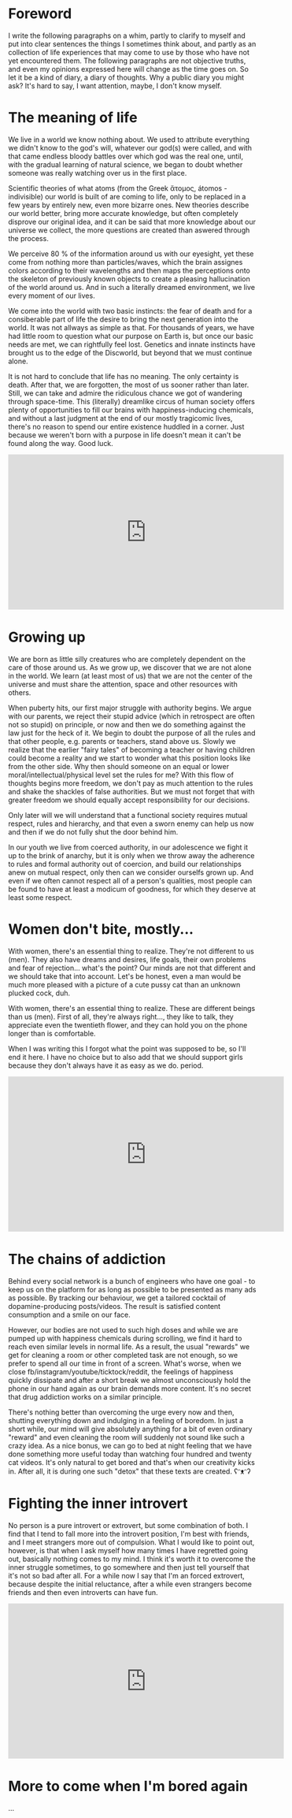# Foreword
I write the following paragraphs on a whim, partly to clarify to myself and put into clear sentences the things I sometimes think about, and partly as an collection of life experiences that may come to use by those who have not yet encountered them. The following paragraphs are not objective truths, and even my opinions expressed here will change as the time goes on. So let it be a kind of diary, a diary of thoughts. Why a public diary you might ask? It's hard to say, I want attention, maybe, I don't know myself.

# The meaning of life
We live in a world we know nothing about. We used to attribute everything we didn't know to the god's will, whatever our god(s) were called, and with that came endless bloody battles over which god was the real one, until, with the gradual learning of natural science, we began to doubt whether someone was really watching over us in the first place.

Scientific theories of what atoms (from the Greek ἄτομος, átomos - indivisible) our world is built of are coming to life, only to be replaced in a few years by entirely new, even more bizarre ones. New theories describe our world better, bring more accurate knowledge, but often completely disprove our original idea, and it can be said that more knowledge about our universe we collect, the more questions are created than aswered through the process.

We perceive 80 % of the information around us with our eyesight, yet these come from nothing more than particles/waves, which the brain assignes colors according to their wavelengths and then maps the perceptions onto the skeleton of previously known objects to create a pleasing hallucination of the world around us. And in such a literally dreamed environment, we live every moment of our lives.

We come into the world with two basic instincts: the fear of death and for a consiberable part of life the desire to bring the next generation into the world. It was not allways as simple as that. For thousands of years, we have had little room to question what our purpose on Earth is, but once our basic needs are met, we can rightfully feel lost. Genetics and innate instincts have brought us to the edge of the Discworld, but beyond that we must continue alone.

It is not hard to conclude that life has no meaning. The only certainty is death. After that, we are forgotten, the most of us sooner rather than later. Still, we can take and admire the ridiculous chance we got of wandering through space-time. This (literally) dreamlike circus of human society offers plenty of opportunities to fill our brains with happiness-inducing chemicals, and without a last judgment at the end of our mostly tragicomic lives, there's no reason to spend our entire existence huddled in a corner. Just because we weren't born with a purpose in life doesn't mean it can't be found along the way. Good luck.
<iframe width="560" height="315" src="https://www.youtube-nocookie.com/embed/psaCM1j9LEM" title="YouTube video player" frameborder="0" allow="accelerometer; autoplay; clipboard-write; encrypted-media; gyroscope; picture-in-picture" allowfullscreen></iframe>

# Growing up
We are born as little silly creatures who are completely dependent on the care of those around us. As we grow up, we discover that we are not alone in the world. We learn (at least most of us) that we are not the center of the universe and must share the attention, space and other resources with others.

When puberty hits, our first major struggle with authority begins. We argue with our parents, we reject their stupid advice (which in retrospect are often not so stupid) on principle, or now and then we do something against the law just for the heck of it. We begin to doubt the purpose of all the rules and that other people, e.g. parents or teachers, stand above us. Slowly we realize that the earlier "fairy tales" of becoming a teacher or having children could become a reality and we start to wonder what this position looks like from the other side. Why then should someone on an equal or lower moral/intellectual/physical level set the rules for me? With this flow of thoughts begins more freedom, we don't pay as much attention to the rules and  shake the shackles of false authorities. But we must not forget that with greater freedom we should equally accept responsibility for our decisions.

Only later will we will understand that a functional society requires mutual respect, rules and hierarchy, and that even a sworn enemy can help us now and then if we do not fully shut the door behind him. 

In our youth we live from coerced authority, in our adolescence we fight it up to the brink of anarchy, but it is only when we throw away the adherence to rules and formal authority out of coercion, and build our relationships anew on mutual respect, only then can we consider ourselfs grown up. And even if we often cannot respect all of a person's qualities, most people can be found to have at least a modicum of goodness, for which they deserve at least some respect.

# Women don't bite, mostly...
With women, there's an essential thing to realize. They're not different to us (men). They also have dreams and desires, life goals, their own problems and fear of rejection... what's the point? Our minds are not that different and we should take that into account. Let's be honest, even a man would be much more pleased with a picture of a cute pussy cat than an unknown plucked cock, duh.

With women, there's an essential thing to realize. These are different beings than us (men). First of all, they're always right..., they like to talk, they appreciate even the twentieth flower, and they can hold you on the phone longer than is comfortable. 

When I was writing this I forgot what the point was supposed to be, so I'll end it here. I have no choice but to also add that we should support girls because they don't always have it as easy as we do. period.

<iframe width="560" height="315" src="https://www.youtube-nocookie.com/embed/29JPnJSmDs0" title="YouTube video player" frameborder="0" allow="accelerometer; autoplay; clipboard-write; encrypted-media; gyroscope; picture-in-picture" allowfullscreen></iframe>

# The chains of addiction
Behind every social network is a bunch of engineers who have one goal - to keep us on the platform for as long as possible to be presented as many ads as possible. By tracking our behaviour, we get a tailored cocktail of dopamine-producing posts/videos. The result is satisfied content consumption and a smile on our face. 

However, our bodies are not used to such high doses and while we are pumped up with happiness chemicals during scrolling, we find it hard to reach even similar levels in normal life. As a result, the usual "rewards" we get for cleaning a room or other completed task are not enough, so we prefer to spend all our time in front of a screen. What's worse, when we close fb/instagram/youtube/ticktock/reddit, the feelings of happiness quickly dissipate and after a short break we almost unconsciously hold the phone in our hand again as our brain demands more content. It's no secret that drug addiction works on a similar principle.

There's nothing better than overcoming the urge every now and then, shutting everything down and indulging in a feeling of boredom. In just a short while, our mind will give absolutely anything for a bit of even ordinary "reward" and even cleaning the room will suddenly not sound like such a crazy idea. As a nice bonus, we can go to bed at night feeling that we have done something more useful today than watching four hundred and twenty cat videos. It's only natural to get bored and that's when our creativity kicks in. After all, it is during one such "detox" that these texts are created. ʕᵔᴥᵔʔ 

# Fighting the inner introvert
No person is a pure introvert or extrovert, but some combination of both. I find that I tend to fall more into the introvert position, I'm best with friends, and I meet strangers more out of compulsion. What I would like to point out, however, is that when I ask myself how many times I have regretted going out, basically nothing comes to my mind. I think it's worth it to overcome the inner struggle sometimes, to go somewhere and then just tell yourself that it's not so bad after all. For a while now I say that I'm an forced extrovert, because despite the initial reluctance, after a while even strangers become friends and then even introverts can have fun.

<iframe width="560" height="315" src="https://www.youtube-nocookie.com/embed/MdG4f5Y3ugk" title="YouTube video player" frameborder="0" allow="accelerometer; autoplay; clipboard-write; encrypted-media; gyroscope; picture-in-picture" allowfullscreen></iframe>

# More to come when I'm bored again
...